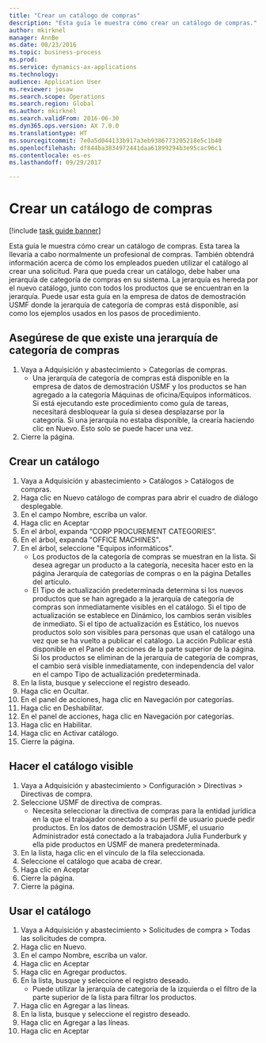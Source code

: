 ```yaml
--- 
title: "Crear un catálogo de compras"
description: "Esta guía le muestra cómo crear un catálogo de compras."
author: mkirknel
manager: AnnBe
ms.date: 08/23/2016
ms.topic: business-process
ms.prod: 
ms.service: dynamics-ax-applications
ms.technology: 
audience: Application User
ms.reviewer: josaw
ms.search.scope: Operations
ms.search.region: Global
ms.author: mkirknel
ms.search.validFrom: 2016-06-30
ms.dyn365.ops.version: AX 7.0.0
ms.translationtype: HT
ms.sourcegitcommit: 7e0a5d044133b917a3eb9386773205218e5c1b40
ms.openlocfilehash: df844ba3834972441daa61899294b3e95cac96c1
ms.contentlocale: es-es
ms.lasthandoff: 09/29/2017

---
```

# <a name="create-a-procurement-catalog"></a>Crear un catálogo de compras

[!include [task guide banner](../../includes/task-guide-banner.md)]

Esta guía le muestra cómo crear un catálogo de compras. Esta tarea la llevaría a cabo normalmente un profesional de compras. También obtendrá información acerca de cómo los empleados pueden utilizar el catálogo al crear una solicitud. Para que pueda crear un catálogo, debe haber una jerarquía de categoría de compras en su sistema. La jerarquía es hereda por el nuevo catálogo, junto con todos los productos que se encuentran en la jerarquía. Puede usar esta guía en la empresa de datos de demostración USMF donde la jerarquía de categoría de compras está disponible, así como los ejemplos usados en los pasos de procedimiento.


## <a name="ensure-that-a-procurement-category-hierarchy-exists"></a>Asegúrese de que existe una jerarquía de categoría de compras
1. Vaya a Adquisición y abastecimiento > Categorías de compras.
    * Una jerarquía de categoría de compras está disponible en la empresa de datos de demostración USMF y los productos se han agregado a la categoría Máquinas de oficina/Equipos informáticos. Si está ejecutando este procedimiento como guía de tareas, necesitará desbloquear la guía si desea desplazarse por la categoría. Si una jerarquía no estaba disponible, la crearía haciendo clic en Nuevo. Esto solo se puede hacer una vez.  
2. Cierre la página.

## <a name="create-a-catalog"></a>Crear un catálogo
1. Vaya a Adquisición y abastecimiento > Catálogos > Catálogos de compras.
2. Haga clic en Nuevo catálogo de compras para abrir el cuadro de diálogo desplegable.
3. En el campo Nombre, escriba un valor.
4. Haga clic en Aceptar
5. En el árbol, expanda “CORP PROCUREMENT CATEGORIES”.
6. En el árbol, expanda "OFFICE MACHINES".
7. En el árbol, seleccione "Equipos informáticos".
    * Los productos de la categoría de compras se muestran en la lista. Si desea agregar un producto a la categoría, necesita hacer esto en la página Jerarquía de categorías de compras o en la página Detalles del artículo.  
    * El Tipo de actualización predeterminada determina si los nuevos productos que se han agregado a la jerarquía de categoría de compras son inmediatamente visibles en el catálogo. Si el tipo de actualización se establece en Dinámico, los cambios serán visibles de inmediato. Si el tipo de actualización es Estático, los nuevos productos solo son visibles para personas que usan el catálogo una vez que se ha vuelto a publicar el catálogo. La acción Publicar está disponible en el Panel de acciones de la parte superior de la página. Si los productos se eliminan de la jerarquía de categoría de compras, el cambio será visible inmediatamente, con independencia del valor en el campo Tipo de actualización predeterminada.  
8. En la lista, busque y seleccione el registro deseado.
9. Haga clic en Ocultar.
10. En el panel de acciones, haga clic en Navegación por categorías.
11. Haga clic en Deshabilitar.
12. En el panel de acciones, haga clic en Navegación por categorías.
13. Haga clic en Habilitar.
14. Haga clic en Activar catálogo.
15. Cierre la página.

## <a name="make-the-catalog-visible"></a>Hacer el catálogo visible
1. Vaya a Adquisición y abastecimiento > Configuración > Directivas > Directivas de compra.
2. Seleccione USMF de directiva de compras.
    * Necesita seleccionar la directiva de compras para la entidad jurídica en la que el trabajador conectado a su perfil de usuario puede pedir productos. En los datos de demostración USMF, el usuario Administrador está conectado a la trabajadora Julia Funderburk y ella pide productos en USMF de manera predeterminada.  
3. En la lista, haga clic en el vínculo de la fila seleccionada.
4. Seleccione el catálogo que acaba de crear.
5. Haga clic en Aceptar
6. Cierre la página.
7. Cierre la página.

## <a name="use-the-catalog"></a>Usar el catálogo
1. Vaya a Adquisición y abastecimiento > Solicitudes de compra > Todas las solicitudes de compra.
2. Haga clic en Nuevo.
3. En el campo Nombre, escriba un valor.
4. Haga clic en Aceptar
5. Haga clic en Agregar productos.
6. En la lista, busque y seleccione el registro deseado.
    * Puede utilizar la jerarquía de categoría de la izquierda o el filtro de la parte superior de la lista para filtrar los productos.  
7. Haga clic en Agregar a las líneas.
8. En la lista, busque y seleccione el registro deseado.
9. Haga clic en Agregar a las líneas.
10. Haga clic en Aceptar



